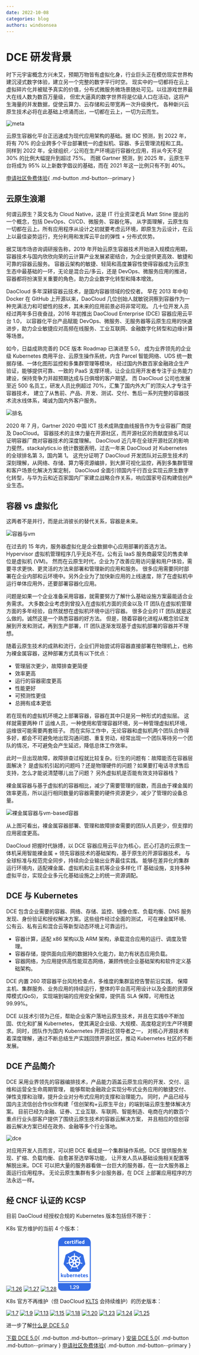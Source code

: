 ```yaml
---
date: 2022-10-08
categories: blog
authors: windsonsea
---
```


# DCE 研发背景

时下元宇宙概念方兴未艾，预期万物皆有虚拟化身，行业巨头正在模仿现实世界构建沉浸式数字体验，建立另一个完整的数字平行时空。
现实中的一切都将在云上虚拟碎片化并被赋予真实的价值，分布式微服务微场景随处可见。以往游戏世界最大在线人数为数百万量级，
但宏大逼真的数字世界将是亿级人口在活动，这将产生海量的并发数据，促使云算力、云存储和云带宽再一次升级换代，
各种新兴云原生技术必将在此基础上喷涌而出，一切都在云上，一切为云而生。

![meta](https://docs.daocloud.io/daocloud-docs-images/docs/blogs/images/meta.png)

云原生容器化平台正迅速成为现代应用架构的基础。据 IDC 预测，到 2022 年，将有 70% 的企业跨多个平台部署统一的虚拟机、容器、多云管理流程和工具。
同样到 2022 年，全球组织／公司在生产环境运行容器化应用，将从今天不足 30% 的比例大幅提升到超过 75%。
而据 Gartner 预测，到 2025 年，云原生平台将成为 95% 以上新数字倡议的基础，而在 2021 年这一比例只有不到 40%。

[申请社区免费体验](../dce/license0.md){ .md-button .md-button--primary }

## 云原生浪潮

何谓云原生？英文名为 Cloud Native，这是 IT 行业资深老兵 Matt Stine 提出的一个概念，包括 DevOps、CI/CD、微服务、容器化等。
从字面理解，云原生指一切都在云上。所有应用程序从设计之初就要考虑云环境，即原生为云设计，在云上以最佳姿势运行，充分利用和发挥云平台的弹性 + 分布式优势。

据艾瑞市场咨询调研报告称，2019 年开始云原生容器技术开始进入规模应用期，容器技术与国内欣欣向荣的云计算产业发展紧密结合，为企业提供更高效、敏捷和可靠的容器云服务。
容器云架构的敏捷、轻简和高度兼容性使得容器成为云原生生态中最基础的一环，无论是混合云/多云，还是 DevOps、微服务应用的推进，容器都将扮演至关重要的角色，助力企业数字化转型和降本增效。

DaoCloud 多年深耕容器云技术，是国内容器领域的佼佼者。
早在 2013 年中旬 Docker 在 GitHub 上开源以来，DaoCloud 几位创始人就敏锐洞察到容器作为一种充满活力和可塑性的技术，其未来的应用前景必将非常可观。
几十位开发人员经过两年多日夜奋战，2016 年初推出 DaoCloud Enterprise (DCE) 容器应用云平台 1.0，
以容器化平台产品赋能 DevOps、微服务、无服务器等云原生应用的快速进步，助力企业敏捷应对高频在线服务、工业互联网、金融数字化转型和边缘计算等场景。

如今，日益成熟完善的 DCE 版本 Roadmap 已演进至 5.0，
成为业界领先的企业级 Kubernetes 商用平台、云原生操作系统，内含 Parcel 智能网络、UDS 统一数据存储、一体化图形监控和多集群管理等模块，
经过国内外数百家金融政企生产验证，能够提供可靠、一致的 PaaS 支撑环境，让企业应用开发者专注于业务能力建设，保持竞争力并超预期达成与日俱增的客户期望。
而 DaoCloud 公司也发展至近 500 名员工，研发人员比例超过 70%，汇集了国内外大厂的顶尖人才专注于容器技术，
建立了从售前、产品、开发、测试、交付、售后一系列完整的容器技术流水线体系，竭诚为国内外客户服务。

![排名](https://docs.daocloud.io/daocloud-docs-images/docs/blogs/images/ops-rank.png)

2020 年 7 月，Gartner 2020 中国 ICT 技术成熟度曲线报告作为专业容器厂商提及 DaoCloud。
容器技术的主体力量在开源社区，而开源社区的贡献度排名可以证明容器厂商对容器技术的深度理解。
DaoCloud 近几年在全球开源社区的影响力斐然，stackalytics.io 统计数据表明，过去一年来 DaoCloud 对 Kubernetes 的全球排名第 3，国内第 1。
这充分证明了 DaoCloud 开发团队对云原生技术的深刻理解，从网络、存储、算力等资源编排，到大屏可视化监控，再到多集群管理和客户场景化解决方案定制，
DaoCloud 全面引领国内千行百业实现云原生数字化转型，与华为云和近百家国内厂家建立战略合作关系，响应国家号召构建信创产业生态。

## 容器 vs 虚拟化

这两者不是并行，而是此消彼长的替代关系，容器是未来。

![容器与vm](https://docs.daocloud.io/daocloud-docs-images/docs/blogs/images/trend.png)

在过去的 15 年内，服务器虚拟化是企业数据中心应用部署的首选方法。
Hypervisor 虚拟机管理程序几乎无处不在。公有云 IaaS 服务商最常见的售卖单位是虚拟机 (VM)。
然而在云原生时代，企业为了改善应用访问量和用户体验，需要寻求更快、更灵活的方法来部署和管理新的应用和服务。
很多应用需要同时部署在企业内部和云环境中。另外企业为了加快新应用的上线速度，除了在虚拟机中运行单体应用外，还要部署容器化应用。

问题是如果一个企业准备采用容器，就需要努力了解什么基础设施方案最能适合业务需求。
大多数企业考虑到曾投入在虚拟机方面的资金以及 IT 团队在虚拟机管理方面的多年经验，自然就想在虚拟机环境中运行容器。
很多企业的 IT 团队就是这么做的。诚然这是一个熟悉容器的好方法。
但是，随着容器化进程从概念验证发展到开发和测试，再到生产部署，IT 团队逐渐发现基于虚拟机部署的容器并不理想。

随着云原生技术的成熟和流行，企业们开始尝试将容器直接部署在物理机上，也称为裸金属容器，这种部署方式具有以下优点：

- 管理层次更少，故障排查更简便
- 效率更高
- 运行的容器密度更高
- 性能更好
- 可预测性更佳
- 总拥有成本更低

若在现有的虚拟机环境之上部署容器，容器在其中只是另一种形式的虚拟层。
这样就需要两种 IT 运维人员，一种使用和管理容器环境，另一种管理虚拟机环境，运维很可能需要两套班子。
而在实际工作中，无论容器和虚拟机两个团队合作得多好，都会不可避免地出现沟通问题、重复劳动，经常出现一个团队等待另一个团队的情况，不可避免会产生延迟，降低总体工作效率。

此时一旦出现故障，故障排查过程就比较复杂。衍生的问题有：故障能否在容器层面解决？
是虚拟机引起的问题吗？还是物理硬件的问题？如果要打电话寻求售后支持，怎么才能说清楚哪儿出了问题？
另外虚拟机是否能有效支持容器栈？

裸金属容器与基于虚拟机的容器相比，减少了需要管理的层数，而且由于裸金属的效率更高，所以运行相同数量的容器需要的硬件资源更少，减少了管理的设备总量。

![裸金属容器与vm-based容器](https://docs.daocloud.io/daocloud-docs-images/docs/blogs/images/compare.png)

从上图可看出，裸金属容器部署、管理和故障排查需要的团队人员更少，但支撑的应用密度更高。

DaoCloud 把握时代脉搏，以 DCE 容器应用云平台为核心，匠心打造的云原生一体机采用智能裸金属 + 领先容器技术的基础架构，基于原生的开源容器技术，
与全球标准与规范完全同步，持续向企业输出业界最佳实践。
能够在差异化的集群运行环境内，适配裸金属、虚拟机和云主机等企业多样化 IT 基础设施，支持多种虚拟平台，实现企业多元化基础设施之上的统一资源调配。

## DCE 与 Kubernetes

DCE 包含企业需要的容器、网络、存储、监控、镜像仓库、负载均衡、DNS 服务发现、身份验证和授权解决方案。这些组件经过全面的测试，
可在裸金属环境、公有云、私有云和混合云等新型动态环境上可靠运行。

- 容器计算，适配 x86 架构以及 ARM 架构，承载混合应用的运行、调度及管理。
- 容器存储，提供面向应用的数据持久化能力，助力有状态应用负载。
- 容器网络，为应用提供高性能双态网络，兼顾传统企业基础架构和软件定义基础架构。

DCE 内置 260 项容器平台风险检查点，多维度的集群监控告警前沿实践，
保障主机、集群服务、业务应用的持续运行，整体的平台高可用设计以及全面的资源保障模式(QoS)，
实现端到端的应用安全保障，提供高 SLA 保障，可用性达 99.99%。

DCE 以技术引领为己任，帮助企业客户落地云原生技术，并且在实践中不断加固、优化和扩展 Kubernetes，
使其满足企业级、大规模、高度稳定的生产环境要求。同时，团队作为国内 Kubernetes 开源社区领导者之一，
对核心开源技术有着深度理解，通过不断总结生产实践回馈开源社区，推动 Kubernetes 社区的不断发展。

## DCE 产品简介

DCE 采用业界领先的容器编排技术，产品能力涵盖云原生应用的开发、交付、运维和运营全生命周期管理，
能够帮助金融政企实现分布式业务应用的敏捷交付、弹性支撑和治理，提升企业对分布式应用的支撑和治理能力。
同时，产品已经与国内主流信创合作伙伴构建「信创架构+云原生平台」的端到端云原生整体解决方案。
目前已经为金融、证券、工业互联、车联网、智能制造、电商在内的数百个重点行业头部客户提供了围绕云原生技术的容器云解决方案，
并且相应的信创容器云解决方案已经在政务、金融等多个行业落地。

![dce](https://docs.daocloud.io/daocloud-docs-images/docs/blogs/images/position.png)

对应用开发人员而言，可以把 DCE 看成是一个集群操作系统。DCE 提供服务发现、扩缩、负载均衡、自愈甚至选举等功能，
让开发人员从基础设施相关配置等解脱出来。DCE 可以把大量的服务器看做一台巨大的服务器，在一台大服务器上面运行应用程序。
无论云原生集群有多少台服务器，在 DCE 上部署应用程序的方法永远一样。

## 经 CNCF 认证的 KCSP

目前 DaoCloud 经授权合规的 Kubernetes 版本包括但不限于：

K8s 官方维护的当前 4 个版本：

[![1.26](https://docs.daocloud.io/daocloud-docs-images/docs/zh/docs/images/1.26.png)](https://github.com/cncf/k8s-conformance/pull/2451)
[![1.27](https://docs.daocloud.io/daocloud-docs-images/docs/zh/docs/images/1.27.png)](https://github.com/cncf/k8s-conformance/pull/2666)
[![1.28](https://docs.daocloud.io/daocloud-docs-images/docs/zh/docs/images/1.28.png)](https://github.com/cncf/k8s-conformance/pull/2835)
[![1.29](../images/1.29.png)](https://github.com/cncf/k8s-conformance/pull/3203)

K8s 官方不再维护（但 DaoCloud [KLTS](https://klts.io/) 会持续维护）的历史版本：

[![1.7](https://docs.daocloud.io/daocloud-docs-images/docs/zh/docs/images/1.7.png)](https://github.com/cncf/k8s-conformance/pull/68)
[![1.9](https://docs.daocloud.io/daocloud-docs-images/docs/zh/docs/images/1.9.png)](https://github.com/cncf/k8s-conformance/pull/210)
[![1.13](https://docs.daocloud.io/daocloud-docs-images/docs/zh/docs/images/1.13.png)](https://github.com/cncf/k8s-conformance/pull/418)
[![1.15](https://docs.daocloud.io/daocloud-docs-images/docs/zh/docs/images/1.15.png)](https://github.com/cncf/k8s-conformance/pull/794)
[![1.18](https://docs.daocloud.io/daocloud-docs-images/docs/zh/docs/images/1.18.png)](https://github.com/cncf/k8s-conformance/pull/1144)
[![1.20](https://docs.daocloud.io/daocloud-docs-images/docs/zh/docs/images/1.20.png)](https://github.com/cncf/k8s-conformance/pull/1463)
[![1.23](https://docs.daocloud.io/daocloud-docs-images/docs/zh/docs/images/1.23.png)](https://github.com/cncf/k8s-conformance/pull/2072)
[![1.24](https://docs.daocloud.io/daocloud-docs-images/docs/zh/docs/images/1.24.png)](https://github.com/cncf/k8s-conformance/pull/2239)
[![1.25](https://docs.daocloud.io/daocloud-docs-images/docs/zh/docs/images/1.25.png)](https://github.com/cncf/k8s-conformance/pull/2240)

进一步了解[什么是 DCE 5.0](../dce/index.md)

[下载 DCE 5.0](../download/index.md){ .md-button .md-button--primary }
[安装 DCE 5.0](../install/index.md){ .md-button .md-button--primary }
[申请社区免费体验](../dce/license0.md){ .md-button .md-button--primary }
